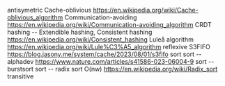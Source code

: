 antisymetric
Cache-oblivious https://en.wikipedia.org/wiki/Cache-oblivious_algorithm
Communication-avoiding https://en.wikipedia.org/wiki/Communication-avoiding_algorithm
CRDT
hashing -- Extendible hashing, Consistent hashing https://en.wikipedia.org/wiki/Consistent_hashing
Luleå algorithm https://en.wikipedia.org/wiki/Lule%C3%A5_algorithm
reflexive
S3FIFO https://blog.jasony.me/system/cache/2023/08/01/s3fifo
sort
sort -- alphadev https://www.nature.com/articles/s41586-023-06004-9
sort -- burstsort
sort -- radix sort O(nw) https://en.wikipedia.org/wiki/Radix_sort
transitive
